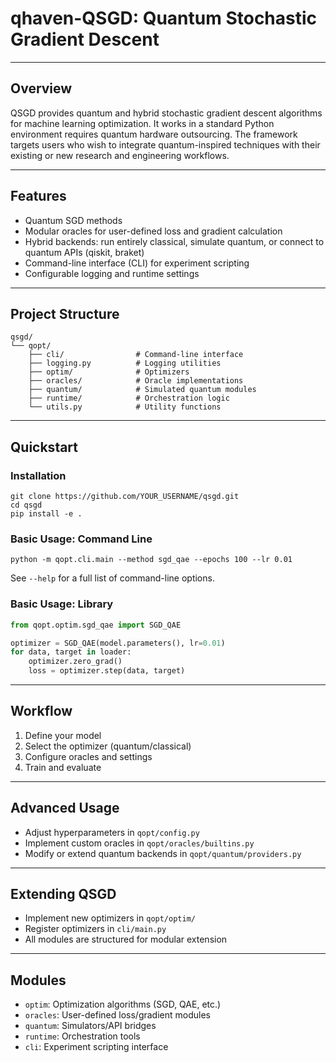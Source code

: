 # qhaven-QSGD: Quantum Stochastic Gradient Descent


---

## Overview

QSGD provides quantum and hybrid stochastic gradient descent algorithms for machine learning optimization. It works in a standard Python environment requires quantum hardware outsourcing. The framework targets users who wish to integrate quantum-inspired techniques with their existing or new research and engineering workflows.

---

## Features

- Quantum SGD methods
- Modular oracles for user-defined loss and gradient calculation
- Hybrid backends: run entirely classical, simulate quantum, or connect to quantum APIs (qiskit, braket)
- Command-line interface (CLI) for experiment scripting
- Configurable logging and runtime settings

---

## Project Structure

```
qsgd/
└── qopt/
    ├── cli/                # Command-line interface
    ├── logging.py          # Logging utilities
    ├── optim/              # Optimizers
    ├── oracles/            # Oracle implementations
    ├── quantum/            # Simulated quantum modules
    ├── runtime/            # Orchestration logic
    └── utils.py            # Utility functions
```

---

## Quickstart

### Installation

```shell
git clone https://github.com/YOUR_USERNAME/qsgd.git
cd qsgd
pip install -e .
```

### Basic Usage: Command Line

```shell
python -m qopt.cli.main --method sgd_qae --epochs 100 --lr 0.01
```

See `--help` for a full list of command-line options.

### Basic Usage: Library

```python
from qopt.optim.sgd_qae import SGD_QAE

optimizer = SGD_QAE(model.parameters(), lr=0.01)
for data, target in loader:
    optimizer.zero_grad()
    loss = optimizer.step(data, target)
```

---

## Workflow

1. Define your model
2. Select the optimizer (quantum/classical)
3. Configure oracles and settings
4. Train and evaluate

---

## Advanced Usage

- Adjust hyperparameters in `qopt/config.py`
- Implement custom oracles in `qopt/oracles/builtins.py`
- Modify or extend quantum backends in `qopt/quantum/providers.py`

---

## Extending QSGD

- Implement new optimizers in `qopt/optim/`
- Register optimizers in `cli/main.py`
- All modules are structured for modular extension



---

## Modules

- `optim`: Optimization algorithms (SGD, QAE, etc.)
- `oracles`: User-defined loss/gradient modules
- `quantum`: Simulators/API bridges
- `runtime`: Orchestration tools
- `cli`: Experiment scripting interface
